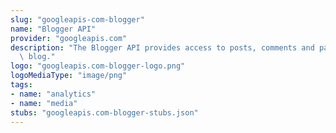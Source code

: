 ```yaml
---
slug: "googleapis-com-blogger"
name: "Blogger API"
provider: "googleapis.com"
description: "The Blogger API provides access to posts, comments and pages of a Blogger\
  \ blog."
logo: "googleapis.com-blogger-logo.png"
logoMediaType: "image/png"
tags:
- name: "analytics"
- name: "media"
stubs: "googleapis.com-blogger-stubs.json"
---
```

